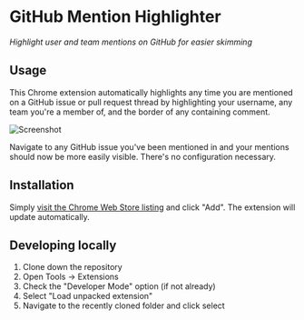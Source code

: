 # GitHub Mention Highlighter

*Highlight user and team mentions on GitHub for easier skimming*

## Usage

This Chrome extension automatically highlights any time you are mentioned on a GitHub issue or pull request thread by highlighting your username, any team you're a member of, and the border of any containing comment.

![Screenshot](https://cloud.githubusercontent.com/assets/282759/3424209/bbddde02-ffc3-11e3-8cf8-089867a503e7.png)

Navigate to any GitHub issue you've been mentioned in and your mentions should now be more easily visible. There's no configuration necessary.

## Installation

Simply [visit the Chrome Web Store listing](https://chrome.google.com/webstore/detail/github-mention-highlighte/ojclbekffnkgbacniibdebdihhgenlkp) and click "Add". The extension will update automatically.

## Developing locally

1. Clone down the repository
2. Open Tools -> Extensions
3. Check the "Developer Mode" option (if not already)
4. Select "Load unpacked extension"
5. Navigate to the recently cloned folder and click select

